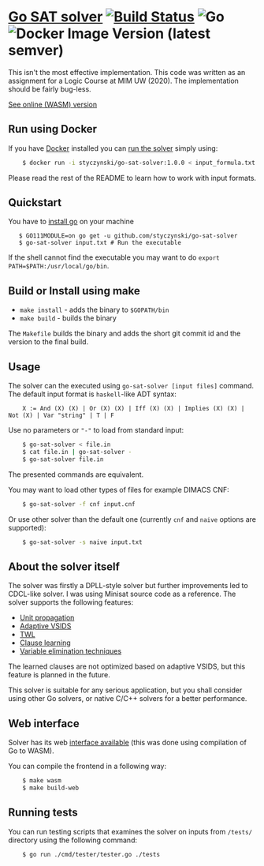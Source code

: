 # [Go SAT solver](http://styczynski.in/go-sat-solver/) [![Build Status](https://travis-ci.com/styczynski/go-sat-solver.svg?branch=master)](https://travis-ci.com/styczynski/go-sat-solver) ![Go](https://github.com/styczynski/go-sat-solver/workflows/Go/badge.svg) ![Docker Image Version (latest semver)](https://img.shields.io/docker/v/styczynski/go-sat-solver?label=docker%20version)

This isn't the most effective implementation. This code was written as an assignment for a Logic Course at MIM UW (2020).
The implementation should be fairly bug-less.

[See online (WASM) version](http://styczynski.in/go-sat-solver/)

## Run using Docker

If you have [Docker](https://docs.docker.com/get-docker/) installed you can [run the solver](https://hub.docker.com/r/styczynski/go-sat-solver) simply using:
```bash
    $ docker run -i styczynski/go-sat-solver:1.0.0 < input_formula.txt
```

Please read the rest of the README to learn how to work with input formats.

## Quickstart

You have to [install go](https://golang.org/doc/install) on your machine 

```
   $ GO111MODULE=on go get -u github.com/styczynski/go-sat-solver
   $ go-sat-solver input.txt # Run the executable
```

If the shell cannot find the executable you may want to do `export PATH=$PATH:/usr/local/go/bin`.

## Build or Install using make

* `make install` - adds the binary to `$GOPATH/bin`
* `make build` - builds the binary

The `Makefile` builds the binary and adds the short git commit id and the version to the final build.

## Usage

The solver can the executed using `go-sat-solver [input files]` command.
The default input format is `haskell`-like ADT syntax:
```
    X := And (X) (X) | Or (X) (X) | Iff (X) (X) | Implies (X) (X) | Not (X) | Var "string" | T | F
```

Use no parameters or `"-"` to load from standard input:
```bash
    $ go-sat-solver < file.in
    $ cat file.in | go-sat-solver -
    $ go-sat-solver file.in
```
The presented commands are equivalent.

You may want to load other types of files for example DIMACS CNF:
```bash
    $ go-sat-solver -f cnf input.cnf
```

Or use other solver than the default one (currently `cnf` and `naive` options are supported):
```bash
    $ go-sat-solver -s naive input.txt
```

## About the solver itself

The solver was firstly a DPLL-style solver but further improvements led to CDCL-like solver. 
I was using Minisat source code as a reference.
The solver supports the following features:
* [Unit propagation](https://en.wikipedia.org/wiki/Unit_propagation)
* [Adaptive VSIDS](https://arxiv.org/pdf/1506.08905.pdf)
* [TWL](http://people.mpi-inf.mpg.de/~mfleury/sat_twl.pdf)
* [Clause learning](https://www.cs.princeton.edu/courses/archive/fall13/cos402/readings/SAT_learning_clauses.pdf)
* [Variable elimination techniques](http://fmv.jku.at/papers/EenBiere-SAT05.pdf)

The learned clauses are not optimized based on adaptive VSIDS, but this feature is planned in the future.

This solver is suitable for any serious application, but you shall consider using other Go solvers, or native C/C++ solvers for a better performance.

## Web interface

Solver has its web [interface available](http://styczynski.in/go-sat-solver/) (this was done using compilation of Go to WASM).

You can compile the frontend in a following way:
```bash
    $ make wasm
    $ make build-web
```

## Running tests

You can run testing scripts that examines the solver on inputs from `/tests/` directory using the following command:
```bash
    $ go run ./cmd/tester/tester.go ./tests
```
